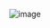 ![image](https://github.com/Drunken72/Drunken72/assets/63776547/a3963e92-4f49-42fa-93f4-be22f58968e8)
